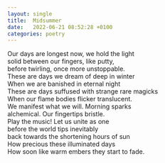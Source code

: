 ```yaml
---
layout: single
title:  Midsummer
date:   2022-06-21 08:52:28 +0100
categories: poetry
---
```


Our days are longest now, we hold the light  
solid between our fingers, like putty,  
before twirling, once more unstoppable.  
These are days we dream of deep in winter  
When we are	banished in	eternal night  
These are days suffused	with strange rare magicks  
When our flame bodies flicker translucent.  
We manifest	what we will. Morning sparks  
alchemical. Our fingertips bristle.  
Play the music! Let us unite as one  
before the world tips inevitably  
back towards the shortening hours of sun  
How precious these illuminated days  
How soon like warm embers they start to fade.

